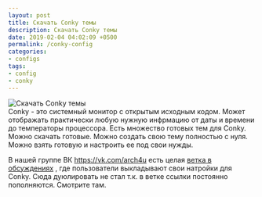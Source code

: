 ```yaml
---
layout: post
title: Cкачать Conky темы
description: Cкачать Conky темы
date: 2019-02-04 04:02:09 +0500
permalink: /conky-config
categories: 
- configs
tags:
- config
- conky
---
```

<p><img alt="Cкачать Conky темы" class="post-image rounded" src="https://ordanax.github.io/img/conky-config.png" /><br>Conky - это системный монитор с открытым исходным кодом. Может отображать практически любую нужную инфрмацию от даты и времени до температоры процессора. Есть множество готовых тем для Conky. Можно скачать готовые. Можно создать свою тему полностью с нуля. Можно взять готовую и настроить ее под свои нужды.</p>

В нашей группе ВК https://vk.com/arch4u есть целая [ветка в обсуждениях](https://vk.cc/89e28X) , где пользователи выкладывают свои натройки для Conky.
Сюда дуюлировать не стал т.к. в ветке ссылки постоянно пополняются. Смотрите там.

